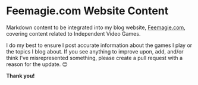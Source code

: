 # Feemagie.com Website Content

Markdown content to be integrated into my blog website, [Feemagie.com](https://feemagie.com), covering content related to Independent Video Games.

I do my best to ensure I post accurate information about the games I play or the topics I blog about. If you see anything to improve upon, add, and/or think I've misrepresented something, please create a pull request with a reason for the update. :blush:

**Thank you!**

